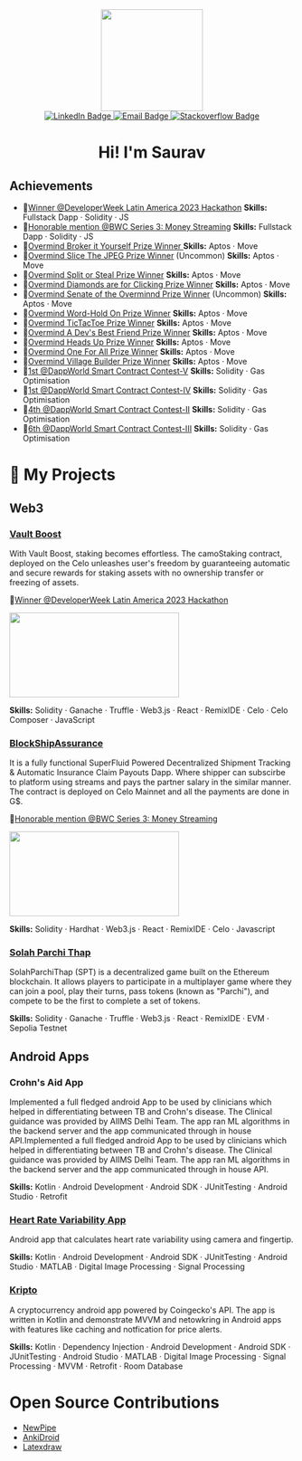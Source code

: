 <div id="header" align="center">
 <img src="https://media.giphy.com/media/f3iwJFOVOwuy7K6FFw/giphy.gif" width="180">
 <div id="badges">
  <a href="https://www.linkedin.com/in/saurav-rao/">
    <img src="https://img.shields.io/badge/LinkedIn-blue?style=for-the-badge&logo=linkedin&logoColor=white" alt="LinkedIn Badge"/>
  </a>
   <a href="mailto:sauravrao637@gmail.com">
    <img src="https://img.shields.io/badge/Email-green?style=for-the-badge&logo=mail&logoColor=white" alt="Email Badge"/>
  </a>
  <a href="https://stackoverflow.com/users/15092122/saurav-rao">
    <img src="https://img.shields.io/badge/StackOverflow-orange?style=for-the-badge&logo=stackoverflow&logoColor=white" alt="Stackoverflow Badge"/>
  </a>
   
</div>
   <img src="https://komarev.com/ghpvc/?username=sauravrao637&style=flat-square&color=blue" alt=""/>
   <h1>
  Hi! I'm Saurav</h1>
</div>

## Achievements
  * 🥇[Winner @DeveloperWeek Latin America 2023 Hackathon](https://devpost.com/software/xyz-bqx43s) **Skills:** Fullstack Dapp · Solidity · JS
  * 🏅[Honorable mention @BWC Series 3: Money Streaming](https://bwcseries3.hackerearth.com/challenges/hackathon/lancelot-hackathon-3/dashboard/77ebdac/submission/delieverease/) **Skills:** Fullstack Dapp · Solidity · JS
  * 🏅[Overmind Broker it Yourself Prize Winner ](https://overmind.xyz/quests/broker-it-yourself) **Skills:** Aptos · Move
  * 🏅[Overmind Slice The JPEG Prize Winner](https://overmind.xyz/quests/slice-the-jpeg) (Uncommon) **Skills:** Aptos · Move
  * 🏅[Overmind Split or Steal Prize Winner](https://overmind.xyz/quests/split-or-steal) **Skills:** Aptos · Move
  * 🏅[Overmind Diamonds are for Clicking Prize Winner](https://overmind.xyz/quests/diamond-clicker) **Skills:** Aptos · Move
  * 🏅[Overmind Senate of the Overminnd Prize Winner](https://overmind.xyz/quests/senate-of-the-overmind) (Uncommon) **Skills:** Aptos · Move
  * 🏅[Overmind Word-Hold On Prize Winner](https://overmind.xyz/quests/word-hold-on) **Skills:** Aptos · Move
  * 🏅[Overmind TicTacToe Prize Winner](https://overmind.xyz/quests/tic-tac-toe) **Skills:** Aptos · Move
  * 🏅[Overmind A Dev's Best Friend Prize Winner](https://overmind.xyz/quests/a-devs-best-friend) **Skills:** Aptos · Move
  * 🏅[Overmind Heads Up Prize Winner](https://overmind.xyz/quests/heads-up) **Skills:** Aptos · Move
  * 🏅[Overmind One For All Prize Winner](https://overmind.xyz/quests/one-for-all) **Skills:** Aptos · Move
  * 🏅[Overmind Village Builder Prize Winner](https://overmind.xyz/quests/village-buidler) **Skills:** Aptos · Move
  * 🥇[1st @DappWorld Smart Contract Contest-V](https://dapp-world.com/smart-contract-contest) **Skills:** Solidity · Gas Optimisation
  * 🥇[1st @DappWorld Smart Contract Contest-IV](https://dapp-world.com/smart-contract-contest) **Skills:** Solidity · Gas Optimisation
  * 🏅[4th @DappWorld Smart Contract Contest-II](https://dapp-world.com/smart-contract-contest) **Skills:** Solidity · Gas Optimisation
  * 🏅[6th @DappWorld Smart Contract Contest-III](https://dapp-world.com/smart-contract-contest) **Skills:** Solidity · Gas Optimisation

# 🎨 My Projects
## Web3
### [Vault Boost](https://devpost.com/software/xyz-bqx43s)
With Vault Boost, staking becomes effortless. The camoStaking contract, deployed on the Celo unleashes user's freedom by guaranteeing automatic and secure rewards for staking assets with no ownership transfer or freezing of assets.

🥇[Winner @DeveloperWeek Latin America 2023 Hackathon](https://devpost.com/software/xyz-bqx43s)

[<img src="https://img.youtube.com/vi/y8PR8iiRMxY/hqdefault.jpg" width="300" height="150"/>](https://www.youtube.com/embed/y8PR8iiRMxY)


**Skills:** Solidity · Ganache · Truffle · Web3.js · React · RemixIDE · Celo · Celo Composer · JavaScript

### [BlockShipAssurance](https://bwcseries3.hackerearth.com/challenges/hackathon/lancelot-hackathon-3/dashboard/77ebdac/submission/delieverease/)
It is a fully functional SuperFluid Powered Decentralized Shipment Tracking & Automatic Insurance Claim Payouts Dapp. Where shipper can subscirbe to platform using streams and pays the partner salary in the similar manner. The contract is deployed on Celo Mainnet and all the payments are done in G$.

🏅[Honorable mention @BWC Series 3: Money Streaming](https://bwcseries3.hackerearth.com/challenges/hackathon/lancelot-hackathon-3/dashboard/77ebdac/submission/delieverease/)

[<img src="https://img.youtube.com/vi/qTHU56vOOv4/hqdefault.jpg" width="300" height="150"/>](https://www.youtube.com/embed/qTHU56vOOv4)

**Skills:** Solidity · Hardhat · Web3.js · React · RemixIDE · Celo · Javascript

### [Solah Parchi Thap](https://github.com/sauravrao637/SPT)

SolahParchiThap (SPT) is a decentralized game built on the Ethereum blockchain. It allows players to participate in a multiplayer game where they can join a pool, play their turns, pass tokens (known as "Parchi"), and compete to be the first to complete a set of tokens.

**Skills:** Solidity · Ganache · Truffle · Web3.js · React · RemixIDE · EVM · Sepolia Testnet

## Android Apps
### Crohn's Aid App
Implemented a full fledged android App to be used by clinicians which helped in differentiating between TB and Crohn's disease. The Clinical guidance was provided by AIIMS Delhi Team. The app ran ML algorithms in the backend server and the app communicated through in house API.Implemented a full fledged android App to be used by clinicians which helped in differentiating between TB and Crohn's disease. The Clinical guidance was provided by AIIMS Delhi Team. The app ran ML algorithms in the backend server and the app communicated through in house API.
  
**Skills:** Kotlin · Android Development · Android SDK · JUnitTesting · Android Studio · Retrofit


### [Heart Rate Variability App](https://github.com/sauravrao637/Ip_Project)
Android app that calculates heart rate variability using camera and fingertip.

**Skills:** Kotlin · Android Development · Android SDK · JUnitTesting · Android Studio · MATLAB · Digital Image Processing · Signal Processing

### [Kripto](https://github.com/sauravrao637/Kripto)
A cryptocurrency android app powered by Coingecko's API. The app is written in Kotlin and demonstrate MVVM and netowkring in Android apps with features like caching and notfication for price alerts.

**Skills:** Kotlin · Dependency Injection · Android Development · Android SDK · JUnitTesting · Android Studio · MATLAB · Digital Image Processing · Signal Processing · MVVM · Retrofit · Room Database

# Open Source Contributions
* [NewPipe](https://newpipe.net/)
* [AnkiDroid](https://apps.ankiweb.net/)
* [Latexdraw](https://github.com/sauravrao637/latexdraw)

